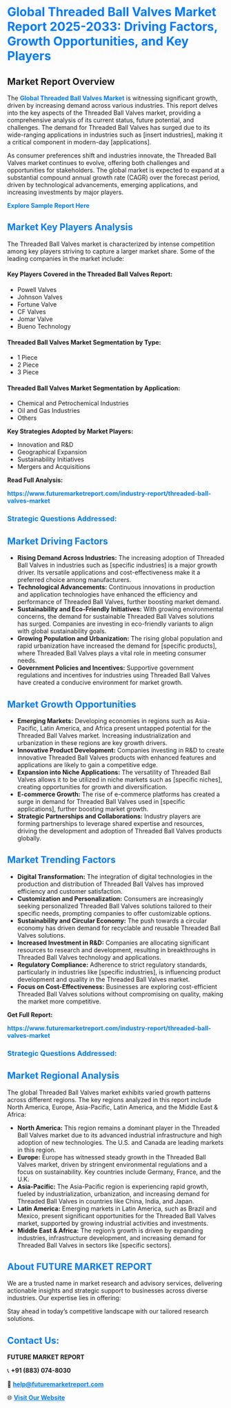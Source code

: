 <h1 style="color: #007BFF;">Global Threaded Ball Valves Market Report 2025-2033: Driving Factors, Growth Opportunities, and Key Players</h1>

<section id="overview">
<h2>Market Report Overview</h2>
<p>The <a href="https://www.futuremarketreport.com/industry-report/threaded-ball-valves-market" style="color: #007BFF; text-decoration: none;"><strong>Global Threaded Ball Valves Market</strong></a> is witnessing significant growth, driven by increasing demand across various industries. This report delves into the key aspects of the Threaded Ball Valves market, providing a comprehensive analysis of its current status, future potential, and challenges. The demand for Threaded Ball Valves has surged due to its wide-ranging applications in industries such as [insert industries], making it a critical component in modern-day [applications].</p>
<p>As consumer preferences shift and industries innovate, the Threaded Ball Valves market continues to evolve, offering both challenges and opportunities for stakeholders. The global market is expected to expand at a substantial compound annual growth rate (CAGR) over the forecast period, driven by technological advancements, emerging applications, and increasing investments by major players.</p>
</section>

<section id="overview">
<p><a href="https://www.futuremarketreport.com/request-sample/reportId=92435" style="color: #007BFF; text-decoration: none;"><strong>Explore Sample Report Here</strong></a></p>
</section>

<section id="key-players">
<h2 style="color: #007BFF;">Market Key Players Analysis</h2>
<p>The Threaded Ball Valves market is characterized by intense competition among key players striving to capture a larger market share. Some of the leading companies in the market include:</p>
<h4>Key Players Covered in the Threaded Ball Valves Report:</h4>
<ul><li>Powell Valves</li><li>Johnson Valves</li><li>Fortune Valve</li><li>CF Valves</li><li>Jomar Valve</li><li>Bueno Technology</li></ul>
<h4>Threaded Ball Valves Market Segmentation by Type:</h4>
<ul><li>1 Piece</li><li>2 Piece</li><li>3 Piece</li></ul>

<h4>Threaded Ball Valves Market Segmentation by Application:</h4>
<ul><li>Chemical and Petrochemical Industries</li><li>Oil and Gas Industries</li><li>Others</li></ul>
<p><strong>Key Strategies Adopted by Market Players:</strong></p>
<ul>
<li>Innovation and R&D</li>
<li>Geographical Expansion</li>
<li>Sustainability Initiatives</li>
<li>Mergers and Acquisitions</li>
</ul>
</section>

<section>
<p><strong>Read Full Analysis: </strong></p><a href="https://www.futuremarketreport.com/industry-report/threaded-ball-valves-market" style="color: #007BFF; text-decoration: none;"><strong>https://www.futuremarketreport.com/industry-report/threaded-ball-valves-market</strong></a>
<h3 style="color: #007BFF;">Strategic Questions Addressed:</h3>
</section>

<section id="driving-factors">
<h2 style="color: #007BFF;">Market Driving Factors</h2>
<ul>
<li><strong>Rising Demand Across Industries:</strong> The increasing adoption of Threaded Ball Valves in industries such as [specific industries] is a major growth driver. Its versatile applications and cost-effectiveness make it a preferred choice among manufacturers.</li>
<li><strong>Technological Advancements:</strong> Continuous innovations in production and application technologies have enhanced the efficiency and performance of Threaded Ball Valves, further boosting market demand.</li>
<li><strong>Sustainability and Eco-Friendly Initiatives:</strong> With growing environmental concerns, the demand for sustainable Threaded Ball Valves solutions has surged. Companies are investing in eco-friendly variants to align with global sustainability goals.</li>
<li><strong>Growing Population and Urbanization:</strong> The rising global population and rapid urbanization have increased the demand for [specific products], where Threaded Ball Valves plays a vital role in meeting consumer needs.</li>
<li><strong>Government Policies and Incentives:</strong> Supportive government regulations and incentives for industries using Threaded Ball Valves have created a conducive environment for market growth.</li>
</ul>
</section>

<section id="growth-opportunities">
<h2 style="color: #007BFF;">Market Growth Opportunities</h2>
<ul>
<li><strong>Emerging Markets:</strong> Developing economies in regions such as Asia-Pacific, Latin America, and Africa present untapped potential for the Threaded Ball Valves market. Increasing industrialization and urbanization in these regions are key growth drivers.</li>
<li><strong>Innovative Product Development:</strong> Companies investing in R&D to create innovative Threaded Ball Valves products with enhanced features and applications are likely to gain a competitive edge.</li>
<li><strong>Expansion into Niche Applications:</strong> The versatility of Threaded Ball Valves allows it to be utilized in niche markets such as [specific niches], creating opportunities for growth and diversification.</li>
<li><strong>E-commerce Growth:</strong> The rise of e-commerce platforms has created a surge in demand for Threaded Ball Valves used in [specific applications], further boosting market growth.</li>
<li><strong>Strategic Partnerships and Collaborations:</strong> Industry players are forming partnerships to leverage shared expertise and resources, driving the development and adoption of Threaded Ball Valves products globally.</li>
</ul>
</section>

<section id="trending-factors">
<h2 style="color: #007BFF;">Market Trending Factors</h2>
<ul>
<li><strong>Digital Transformation:</strong> The integration of digital technologies in the production and distribution of Threaded Ball Valves has improved efficiency and customer satisfaction.</li>
<li><strong>Customization and Personalization:</strong> Consumers are increasingly seeking personalized Threaded Ball Valves solutions tailored to their specific needs, prompting companies to offer customizable options.</li>
<li><strong>Sustainability and Circular Economy:</strong> The push towards a circular economy has driven demand for recyclable and reusable Threaded Ball Valves solutions.</li>
<li><strong>Increased Investment in R&D:</strong> Companies are allocating significant resources to research and development, resulting in breakthroughs in Threaded Ball Valves technology and applications.</li>
<li><strong>Regulatory Compliance:</strong> Adherence to strict regulatory standards, particularly in industries like [specific industries], is influencing product development and quality in the Threaded Ball Valves market.</li>
<li><strong>Focus on Cost-Effectiveness:</strong> Businesses are exploring cost-efficient Threaded Ball Valves solutions without compromising on quality, making the market more competitive.</li>
</ul>
</section>

<section>
<p><strong>Get Full Report: </strong></p><a href="https://www.futuremarketreport.com/industry-report/threaded-ball-valves-market" style="color: #007BFF; text-decoration: none;"><strong>https://www.futuremarketreport.com/industry-report/threaded-ball-valves-market</strong></a>
<h3 style="color: #007BFF;">Strategic Questions Addressed:</h3>
</section>


<section id="regional-analysis">
<h2 style="color: #007BFF;">Market Regional Analysis</h2>
<p>The global Threaded Ball Valves market exhibits varied growth patterns across different regions. The key regions analyzed in this report include North America, Europe, Asia-Pacific, Latin America, and the Middle East & Africa:</p>
<ul>
<li><strong>North America:</strong> This region remains a dominant player in the Threaded Ball Valves market due to its advanced industrial infrastructure and high adoption of new technologies. The U.S. and Canada are leading markets in this region.</li>
<li><strong>Europe:</strong> Europe has witnessed steady growth in the Threaded Ball Valves market, driven by stringent environmental regulations and a focus on sustainability. Key countries include Germany, France, and the U.K.</li>
<li><strong>Asia-Pacific:</strong> The Asia-Pacific region is experiencing rapid growth, fueled by industrialization, urbanization, and increasing demand for Threaded Ball Valves in countries like China, India, and Japan.</li>
<li><strong>Latin America:</strong> Emerging markets in Latin America, such as Brazil and Mexico, present significant opportunities for the Threaded Ball Valves market, supported by growing industrial activities and investments.</li>
<li><strong>Middle East & Africa:</strong> The region’s growth is driven by expanding industries, infrastructure development, and increasing demand for Threaded Ball Valves in sectors like [specific sectors].</li>
</ul>
</section>

<footer>
<h2 style="color: #007BFF;">About FUTURE MARKET REPORT</h2>
<p>We are a trusted name in market research and advisory services, delivering actionable insights and strategic support to businesses across diverse industries. Our expertise lies in offering:</p>

<p>Stay ahead in today’s competitive landscape with our tailored research solutions.</p>

<h2 style="color: #007BFF;">Contact Us:</h2>
<p><strong>FUTURE MARKET REPORT</strong></p>
<p>📞 <strong>+91 (883) 074-8030</strong></p>
<p>📧 <strong><a href="mailto:help@futuremarketreport.com" style="color: #007BFF;">help@futuremarketreport.com</a></strong></p>
<p>🌐 <strong><a href="https://www.futuremarketreport.com/" style="color: #007BFF;">Visit Our Website</a></strong></p>
</footer>